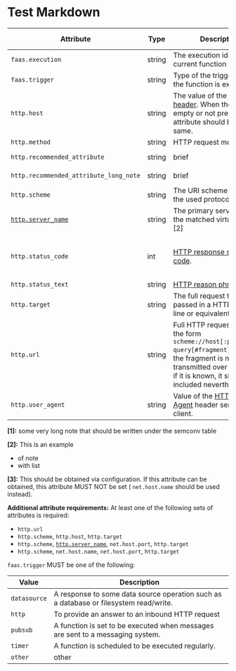 # Test Markdown

<!-- semconv faas.http(full) -->
| Attribute  | Type | Description  | Examples  | [Requirement Level](https://opentelemetry.io/docs/specs/semconv/general/attribute-requirement-level/) |
|---|---|---|---|---|
| `faas.execution` | string | The execution id of the current function execution. | `af9d5aa4-a685-4c5f-a22b-444f80b3cc28` | `Recommended` |
| `faas.trigger` | string | Type of the trigger on which the function is executed. | `datasource` | `Required` |
| `http.host` | string | The value of the [HTTP host header](https://tools.ietf.org/html/rfc7230#section-5.4). When the header is empty or not present, this attribute should be the same. | `www.example.org` | See below |
| `http.method` | string | HTTP request method. | `GET`; `POST`; `HEAD` | `Required` |
| `http.recommended_attribute` | string | brief | `foo` | `Recommended` short note |
| `http.recommended_attribute_long_note` | string | brief | `bar` | `Recommended` [1] |
| `http.scheme` | string | The URI scheme identifying the used protocol. | `http`; `https` | See below |
| [`http.server_name`](input_http.md) | string | The primary server name of the matched virtual host. [2] | `example.com` | `Conditionally Required` [3] |
| `http.status_code` | int | [HTTP response status code](https://tools.ietf.org/html/rfc7231#section-6). | `200` | `Conditionally Required` if and only if one was received/sent |
| `http.status_text` | string | [HTTP reason phrase](https://tools.ietf.org/html/rfc7230#section-3.1.2). | `OK` | `Recommended` |
| `http.target` | string | The full request target as passed in a HTTP request line or equivalent. | `/path/12314/?q=ddds#123` | See below |
| `http.url` | string | Full HTTP request URL in the form `scheme://host[:port]/path?query[#fragment]`. Usually the fragment is not transmitted over HTTP, but if it is known, it should be included nevertheless. | `https://www.foo.bar/search?q=OpenTelemetry#SemConv` | See below |
| `http.user_agent` | string | Value of the [HTTP User-Agent](https://tools.ietf.org/html/rfc7231#section-5.5.3) header sent by the client. | `CERN-LineMode/2.15 libwww/2.17b3` | `Recommended` |

**[1]:** some very long note that should be written under the semconv table

**[2]:** This is an example

- of note
- with list

**[3]:** This should be obtained via configuration. If this attribute can be obtained, this attribute MUST NOT be set ( `net.host.name` should be used instead).

**Additional attribute requirements:** At least one of the following sets of attributes is required:

* `http.url`
* `http.scheme`, `http.host`, `http.target`
* `http.scheme`, [`http.server_name`](input_http.md), `net.host.port`, `http.target`
* `http.scheme`, `net.host.name`, `net.host.port`, `http.target`

`faas.trigger` MUST be one of the following:

| Value  | Description |
|---|---|
| `datasource` | A response to some data source operation such as a database or filesystem read/write. |
| `http` | To provide an answer to an inbound HTTP request |
| `pubsub` | A function is set to be executed when messages are sent to a messaging system. |
| `timer` | A function is scheduled to be executed regularly. |
| `other` | other |
<!-- endsemconv -->
